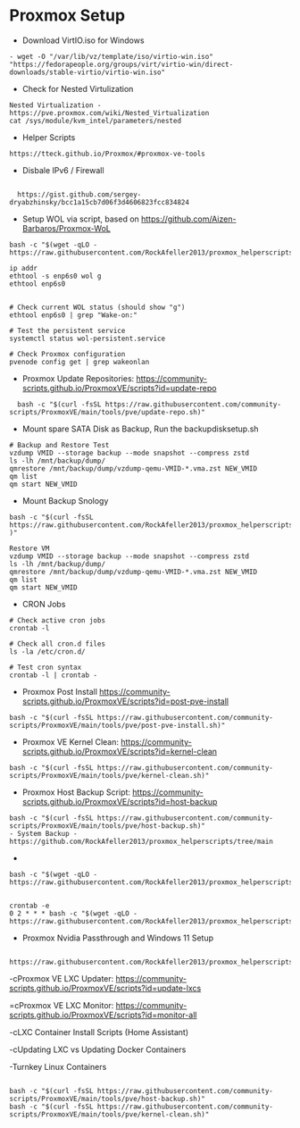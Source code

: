 # Proxmox Setup 

- Download VirtIO.iso for Windows
 ```
- wget -O "/var/lib/vz/template/iso/virtio-win.iso"  "https://fedorapeople.org/groups/virt/virtio-win/direct-downloads/stable-virtio/virtio-win.iso"
```

- Check for Nested Virtulization

```
Nested Virtualization - https://pve.proxmox.com/wiki/Nested_Virtualization
cat /sys/module/kvm_intel/parameters/nested   
```
- Helper Scripts
```
https://tteck.github.io/Proxmox/#proxmox-ve-tools
```

- Disbale IPv6 / Firewall
```

  https://gist.github.com/sergey-dryabzhinsky/bcc1a15cb7d06f3d4606823fcc834824
```

- Setup WOL via script, based on https://github.com/Aizen-Barbaros/Proxmox-WoL
```
bash -c "$(wget -qLO - https://raw.githubusercontent.com/RockAfeller2013/proxmox_helperscripts/refs/heads/main/enable_wake_on_lan_proxmox.sh)"

ip addr
ethtool -s enp6s0 wol g
ethtool enp6s0


# Check current WOL status (should show "g")
ethtool enp6s0 | grep "Wake-on:"

# Test the persistent service
systemctl status wol-persistent.service

# Check Proxmox configuration
pvenode config get | grep wakeonlan

```

- Proxmox Update Repositories: https://community-scripts.github.io/ProxmoxVE/scripts?id=update-repo
```
  bash -c "$(curl -fsSL https://raw.githubusercontent.com/community-scripts/ProxmoxVE/main/tools/pve/update-repo.sh)"
```

- Mount spare SATA Disk as Backup, Run the backupdisksetup.sh
```
# Backup and Restore Test
vzdump VMID --storage backup --mode snapshot --compress zstd
ls -lh /mnt/backup/dump/
qmrestore /mnt/backup/dump/vzdump-qemu-VMID-*.vma.zst NEW_VMID
qm list
qm start NEW_VMID

```

- Mount Backup Snology

```
bash -c "$(curl -fsSL https://raw.githubusercontent.com/RockAfeller2013/proxmox_helperscripts/refs/heads/main/nfssetup.sh )"

```
```
Restore VM
vzdump VMID --storage backup --mode snapshot --compress zstd
ls -lh /mnt/backup/dump/
qmrestore /mnt/backup/dump/vzdump-qemu-VMID-*.vma.zst NEW_VMID
qm list
qm start NEW_VMID
```

- CRON Jobs
  
```
# Check active cron jobs
crontab -l

# Check all cron.d files
ls -la /etc/cron.d/

# Test cron syntax
crontab -l | crontab -
```

- Proxmox Post Install https://community-scripts.github.io/ProxmoxVE/scripts?id=post-pve-install
```
bash -c "$(curl -fsSL https://raw.githubusercontent.com/community-scripts/ProxmoxVE/main/tools/pve/post-pve-install.sh)"
```
- Proxmox VE Kernel Clean: https://community-scripts.github.io/ProxmoxVE/scripts?id=kernel-clean
```
bash -c "$(curl -fsSL https://raw.githubusercontent.com/community-scripts/ProxmoxVE/main/tools/pve/kernel-clean.sh)"
```
- Proxmox Host Backup Script: https://community-scripts.github.io/ProxmoxVE/scripts?id=host-backup
```
bash -c "$(curl -fsSL https://raw.githubusercontent.com/community-scripts/ProxmoxVE/main/tools/pve/host-backup.sh)"
- System Backup - https://github.com/RockAfeller2013/proxmox_helperscripts/tree/main
```
- 

```
bash -c "$(wget -qLO - https://raw.githubusercontent.com/RockAfeller2013/proxmox_helperscripts/refs/heads/main/backup.sh)"

```
```

crontab -e
0 2 * * * bash -c "$(wget -qLO - https://raw.githubusercontent.com/RockAfeller2013/proxmox_helperscripts/refs/heads/main/backup.sh)"
```
- Proxmox Nvidia Passthrough and Windows 11 Setup
```
  https://raw.githubusercontent.com/RockAfeller2013/proxmox_helperscripts/refs/heads/main/4TB.sh
```

-cProxmox VE LXC Updater: https://community-scripts.github.io/ProxmoxVE/scripts?id=update-lxcs

=cProxmox VE LXC Monitor: https://community-scripts.github.io/ProxmoxVE/scripts?id=monitor-all

-cLXC Container Install Scripts (Home Assistant)

-cUpdating LXC vs Updating Docker Containers

-Turnkey Linux Containers
```

bash -c "$(curl -fsSL https://raw.githubusercontent.com/community-scripts/ProxmoxVE/main/tools/pve/host-backup.sh)"
bash -c "$(curl -fsSL https://raw.githubusercontent.com/community-scripts/ProxmoxVE/main/tools/pve/kernel-clean.sh)"

```

